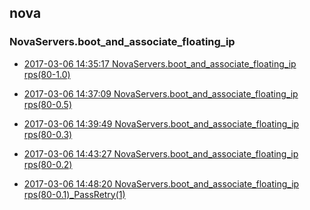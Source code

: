 
## nova

### NovaServers.boot_and_associate_floating_ip

- [2017-03-06 14:35:17 NovaServers.boot_and_associate_floating_ip rps(80-1.0)](https://godleon.github.io/osp_binary_test_result/0.0.35/nova/(20170306_143517)NovaServers.boot_and_associate_floating_ip-rps(80-1.0).html)

- [2017-03-06 14:37:09 NovaServers.boot_and_associate_floating_ip rps(80-0.5)](https://godleon.github.io/osp_binary_test_result/0.0.35/nova/(20170306_143709)NovaServers.boot_and_associate_floating_ip-rps(80-0.5).html)

- [2017-03-06 14:39:49 NovaServers.boot_and_associate_floating_ip rps(80-0.3)](https://godleon.github.io/osp_binary_test_result/0.0.35/nova/(20170306_143949)NovaServers.boot_and_associate_floating_ip-rps(80-0.3).html)

- [2017-03-06 14:43:27 NovaServers.boot_and_associate_floating_ip rps(80-0.2)](https://godleon.github.io/osp_binary_test_result/0.0.35/nova/(20170306_144327)NovaServers.boot_and_associate_floating_ip-rps(80-0.2).html)

- [2017-03-06 14:48:20 NovaServers.boot_and_associate_floating_ip rps(80-0.1)_PassRetry(1)](https://godleon.github.io/osp_binary_test_result/0.0.35/nova/(20170306_144820)NovaServers.boot_and_associate_floating_ip-rps(80-0.1)_PassRetry(1).html)
